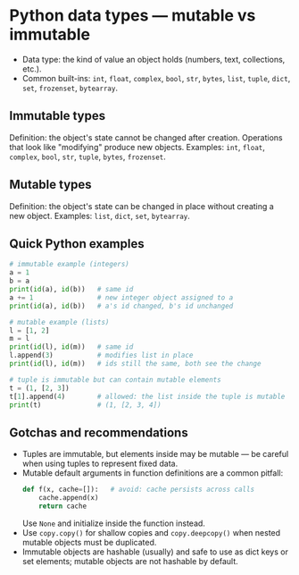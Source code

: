 # Python data types — mutable vs immutable

- Data type: the kind of value an object holds (numbers, text, collections, etc.).
- Common built-ins: `int`, `float`, `complex`, `bool`, `str`, `bytes`, `list`, `tuple`, `dict`, `set`, `frozenset`, `bytearray`.

## Immutable types
Definition: the object's state cannot be changed after creation. Operations that look like "modifying" produce new objects.
Examples: `int`, `float`, `complex`, `bool`, `str`, `tuple`, `bytes`, `frozenset`.

## Mutable types
Definition: the object's state can be changed in place without creating a new object.
Examples: `list`, `dict`, `set`, `bytearray`.

## Quick Python examples

```python
# immutable example (integers)
a = 1
b = a
print(id(a), id(b))   # same id
a += 1                # new integer object assigned to a
print(id(a), id(b))   # a's id changed, b's id unchanged

# mutable example (lists)
l = [1, 2]
m = l
print(id(l), id(m))   # same id
l.append(3)           # modifies list in place
print(id(l), id(m))   # ids still the same, both see the change

# tuple is immutable but can contain mutable elements
t = (1, [2, 3])
t[1].append(4)        # allowed: the list inside the tuple is mutable
print(t)              # (1, [2, 3, 4])
```

## Gotchas and recommendations
- Tuples are immutable, but elements inside may be mutable — be careful when using tuples to represent fixed data.
- Mutable default arguments in function definitions are a common pitfall:
  ```python
  def f(x, cache=[]):   # avoid: cache persists across calls
      cache.append(x)
      return cache
  ```
  Use `None` and initialize inside the function instead.
- Use `copy.copy()` for shallow copies and `copy.deepcopy()` when nested mutable objects must be duplicated.
- Immutable objects are hashable (usually) and safe to use as dict keys or set elements; mutable objects are not hashable by default.